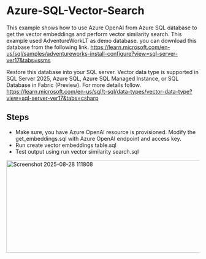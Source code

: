 # Azure-SQL-Vector-Search

This example shows how to use Azure OpenAI from Azure SQL database to get the vector embeddings and perform vector similarity search. This example used AdventureWorkLT as demo database. you can download this database from the following link.
https://learn.microsoft.com/en-us/sql/samples/adventureworks-install-configure?view=sql-server-ver17&tabs=ssms

Restore this database into your SQL server. Vector data type is supported in SQL Server 2025, Azure SQL, Azure SQL Managed Instance, or SQL Database in Fabric (Preview). For more details follow. https://learn.microsoft.com/en-us/sql/t-sql/data-types/vector-data-type?view=sql-server-ver17&tabs=csharp

## Steps

- Make sure, you have Azure OpenAI resource is provisioned. Modify the get_embeddings.sql with Azure OpenAI endpoint and access key.
- Run create vector embeddings table.sql
- Test output using run vector similarity search.sql


 

<img width="1308" height="242" alt="Screenshot 2025-08-28 111808" src="https://github.com/user-attachments/assets/95b7517f-8810-47d1-8d19-9470e92ba4a4" />
